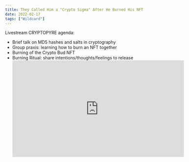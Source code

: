 ```yaml
---
title: They Called Him a "Crypto Sigma" After He Burned His NFT
date: 2022-02-17
tags: ["Wildcard"]
---
```


Livestream CRYPTOPYRE agenda:

- Brief talk on MD5 hashes and salts in cryptography
- Group praxis: learning how to burn an NFT together
- Burning of the Crypto Bud NFT
- Burning Ritual: share intentions/thoughts/feelings to release
  <!--x-->
  <iframe width="560" height="315" src="https://www.youtube.com/embed/JXWBedBBp_Q" title="YouTube video player" frameborder="0" allow="accelerometer; autoplay; clipboard-write; encrypted-media; gyroscope; picture-in-picture" allowfullscreen></iframe>
